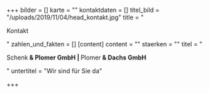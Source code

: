 +++
bilder = []
karte = ""
kontaktdaten = []
titel_bild = "/uploads/2019/11/04/head_kontakt.jpg"
title = "<p>Kontakt</p>"
zahlen_und_fakten = []
[content]
content = ""
staerken = ""
titel = "<p>Schenk<strong> &amp; Plomer GmbH | </strong>Plomer<strong> &amp; Dachs GmbH</strong></p>"
untertitel = "Wir sind für Sie da"

+++
